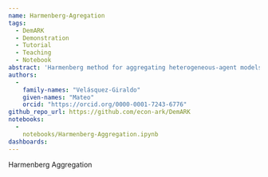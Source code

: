 ```yaml
---
name: Harmenberg-Agregation
tags:
  - DemARK
  - Demonstration
  - Tutorial
  - Teaching
  - Notebook
abstract: 'Harmenberg method for aggregating heterogeneous-agent models with permanent income shocks.'
authors:
  -
    family-names: "Velásquez-Giraldo"
    given-names: "Mateo"
    orcid: "https://orcid.org/0000-0001-7243-6776"
github_repo_url: https://github.com/econ-ark/DemARK
notebooks:
  -
    notebooks/Harmenberg-Aggregation.ipynb
dashboards:
---
```


Harmenberg Aggregation
